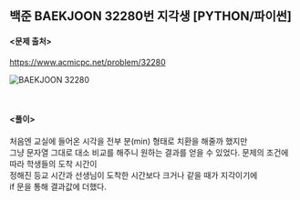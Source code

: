 ## 백준 BAEKJOON 32280번 지각생 [PYTHON/파이썬]

#### <문제 출처><br>
https://www.acmicpc.net/problem/32280

![BAEKJOON 32280](https://img1.daumcdn.net/thumb/R1280x0/?scode=mtistory2&fname=https%3A%2F%2Fblog.kakaocdn.net%2Fdn%2FDaPzT%2FbtsJRzpE16v%2Fa73GfeKhRbWKwNwcvU4kkK%2Fimg.png)

<br>

#### <풀이><br>

처음엔 교실에 들어온 시각을 전부 분(min) 형태로 치환을 해줄까 했지만  
그냥 문자열 그대로 대소 비교를 해주니 원하는 결과를 얻을 수 있었다. 
문제의 조건에 따라 학생들의 도착 시간이  
정해진 등교 시간과 선생님이 도착한 시간보다 크거나 같을 때가 지각이기에  
if 문을 통해 결과값에 더했다.  